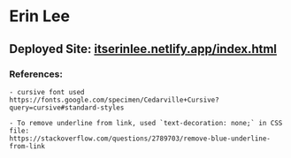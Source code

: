 # Erin Lee

## Deployed Site: [itserinlee.netlify.app/index.html](itserinlee.netlify.app/index.html)

### References:
    - cursive font used
    https://fonts.google.com/specimen/Cedarville+Cursive?query=cursive#standard-styles

    - To remove underline from link, used `text-decoration: none;` in CSS file:
    https://stackoverflow.com/questions/2789703/remove-blue-underline-from-link
